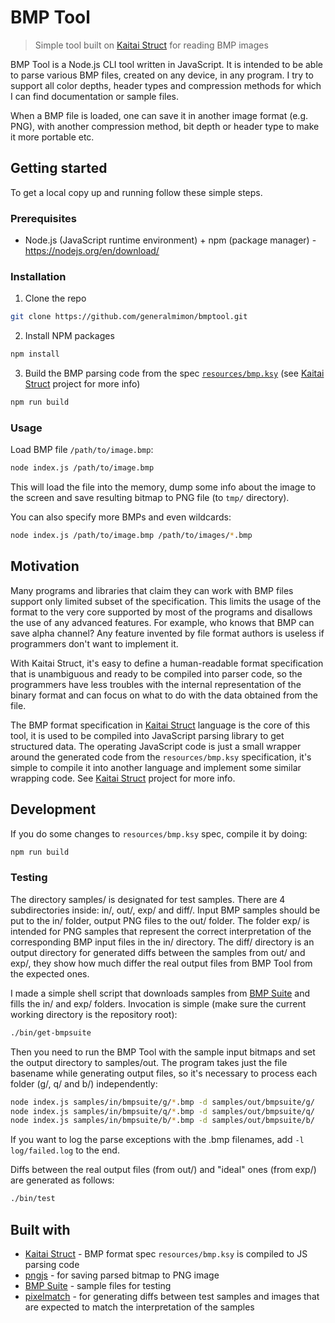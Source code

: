 # BMP Tool
> Simple tool built on [Kaitai Struct](https://kaitai.io/) for reading BMP images

BMP Tool is a Node.js CLI tool written in JavaScript. It is intended to be able to parse various BMP files, created on any device, in any program. I try to support all color depths, header types and compression methods for which I can find documentation or sample files.

When a BMP file is loaded, one can save it in another image format (e.g. PNG), with another compression method, bit depth or header type to make it more portable etc.

## Getting started

To get a local copy up and running follow these simple steps.

### Prerequisites

* Node.js (JavaScript runtime environment) + npm (package manager) - https://nodejs.org/en/download/

### Installation

1. Clone the repo
```bash
git clone https://github.com/generalmimon/bmptool.git
```

2. Install NPM packages
```bash
npm install
```

3. Build the BMP parsing code from the spec [`resources/bmp.ksy`](resources/bmp.ksy) (see [Kaitai Struct](https://kaitai.io/) project for more info)
```bash
npm run build
```


### Usage
Load BMP file `/path/to/image.bmp`:
```bash
node index.js /path/to/image.bmp
```

This will load the file into the memory, dump some info about the image to the screen and save resulting bitmap to PNG file (to `tmp/` directory).

You can also specify more BMPs and even wildcards:
```bash
node index.js /path/to/image.bmp /path/to/images/*.bmp
```

## Motivation

Many programs and libraries that claim they can work with BMP files support only limited subset of the specification. This limits the usage of the format to the very core supported by most of the programs and disallows the use of any advanced features. For example, who knows that BMP can save alpha channel? Any feature invented by file format authors is useless if programmers don't want to implement it.

With Kaitai Struct, it's easy to define a human-readable format specification that is unambiguous and ready to be compiled into parser code, so the programmers have less troubles with the internal representation of the binary format and can focus on what to do with the data obtained from the file.

The BMP format specification in [Kaitai Struct](https://kaitai.io/) language is the core of this tool, it is used to be compiled into JavaScript parsing library to get structured data. The operating JavaScript code is just a small wrapper around the generated code from the `resources/bmp.ksy` specification, it's simple to compile it into another language and implement some similar wrapping code. See [Kaitai Struct](https://kaitai.io/) project for more info.

## Development

If you do some changes to `resources/bmp.ksy` spec, compile it by doing:
```bash
npm run build
```

### Testing

The directory samples/ is designated for test samples. There are 4 subdirectories inside: in/, out/, exp/ and diff/. Input BMP samples should be put to the in/ folder, output PNG files to the out/ folder. The folder exp/ is intended for PNG samples that represent the correct interpretation of the corresponding BMP input files in the in/ directory. The diff/ directory is an output directory for generated diffs between the samples from out/ and exp/, they show how much differ the real output files from BMP Tool from the expected ones.

I made a simple shell script that downloads samples from [BMP Suite](https://entropymine.com/jason/bmpsuite/bmpsuite/html/bmpsuite.html) and fills the in/ and exp/ folders. Invocation is simple (make sure the current working directory is the repository root):

```bash
./bin/get-bmpsuite
```

Then you need to run the BMP Tool with the sample input bitmaps and set the output directory to samples/out. The program takes just the file basename while generating output files, so it's necessary to process each folder (g/, q/ and b/) independently:

```bash
node index.js samples/in/bmpsuite/g/*.bmp -d samples/out/bmpsuite/g/
node index.js samples/in/bmpsuite/q/*.bmp -d samples/out/bmpsuite/q/
node index.js samples/in/bmpsuite/b/*.bmp -d samples/out/bmpsuite/b/
```

If you want to log the parse exceptions with the .bmp filenames, add `-l log/failed.log` to the end.

Diffs between the real output files (from out/) and "ideal" ones (from exp/) are generated as follows:

```bash
./bin/test
```

## Built with
  * [Kaitai Struct](https://kaitai.io/) - BMP format spec `resources/bmp.ksy` is compiled to JS parsing code
  * [pngjs](https://www.npmjs.com/package/pngjs) - for saving parsed bitmap to PNG image
  * [BMP Suite](https://entropymine.com/jason/bmpsuite/bmpsuite/html/bmpsuite.html) - sample files for testing
  * [pixelmatch](https://www.npmjs.com/package/pixelmatch) - for generating diffs between test samples and images that are expected to match the interpretation of the samples
